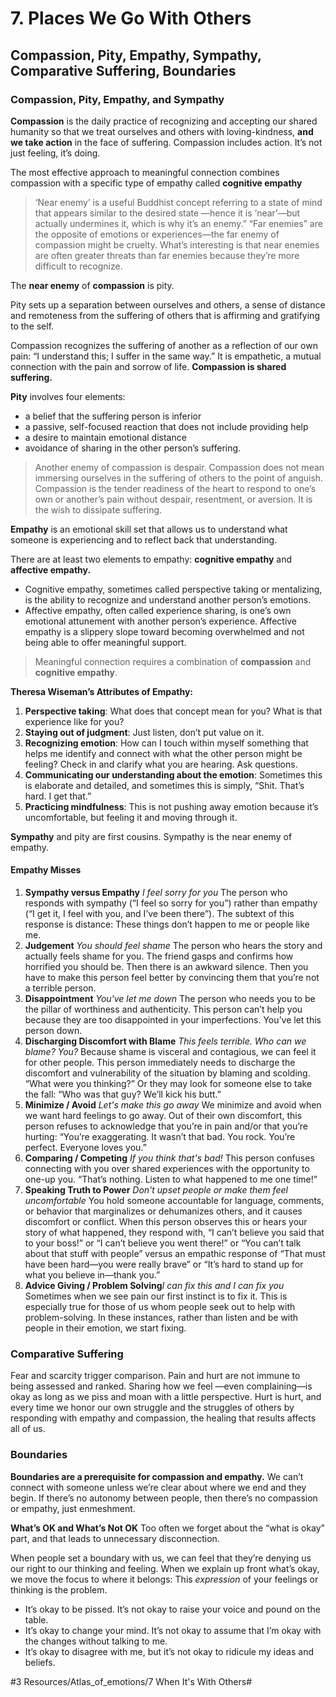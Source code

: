 # 7. Places We Go With Others
## Compassion, Pity, Empathy, Sympathy, Comparative Suffering, Boundaries
### Compassion, Pity, Empathy, and Sympathy
**Compassion** is the daily practice of recognizing and accepting our shared humanity so that we treat ourselves and others with loving-kindness, **and we take action** in the face of suffering. Compassion includes action. It’s not just feeling, it’s doing.

The most effective approach to meaningful connection combines compassion with a specific type of empathy called **cognitive empathy**

> ‘Near enemy’ is a useful Buddhist concept referring to a state of mind that appears similar to the desired state —hence it is ‘near’—but actually undermines it, which is why it’s an enemy.” “Far enemies” are the opposite of emotions or experiences—the far enemy of compassion might be cruelty. What’s interesting is that near enemies are often greater threats than far enemies because they’re more difficult to recognize. 

The **near enemy** of **compassion** is pity. 

Pity sets up a separation between ourselves and others, a sense of distance and remoteness from the suffering of others that is affirming and gratifying to the self. 

Compassion recognizes the suffering of another as a reflection of our own pain: “I understand this; I suffer in the same way.” It is empathetic, a mutual connection with the pain and sorrow of life. **Compassion is shared suffering.** 

**Pity** involves four elements: 
- a belief that the suffering person is inferior
- a passive, self-focused reaction that does not include providing help
- a desire to maintain emotional distance
- avoidance of sharing in the other person’s suffering.

> Another enemy of compassion is despair. Compassion does not mean immersing ourselves in the suffering of others to the point of anguish. Compassion is the tender readiness of the heart to respond to one’s own or another’s pain without despair, resentment, or aversion. It is the wish to dissipate suffering. 

**Empathy** is an emotional skill set that allows us to understand what someone is experiencing and to reflect back that understanding. 

There are at least two elements to empathy: **cognitive empathy** and **affective empathy.** 

- Cognitive empathy, sometimes called perspective taking or mentalizing, is the ability to recognize and understand another person’s emotions. 
- Affective empathy, often called experience sharing, is one’s own emotional attunement with another person’s experience. Affective empathy is a slippery slope toward becoming overwhelmed and not being able to offer meaningful support. 

> Meaningful connection requires a combination of **compassion** and **cognitive empathy**.

**Theresa Wiseman’s Attributes of Empathy:** 
1. **Perspective taking**: What does that concept mean for you? What is that experience like for you? 
2. **Staying out of judgment**: Just listen, don’t put value on it. 
3. **Recognizing emotion**: How can I touch within myself something that helps me identify and connect with what the other person might be feeling? Check in and clarify what you are hearing. Ask questions. 
4. **Communicating our understanding about the emotion**: Sometimes this is elaborate and detailed, and sometimes this is simply, “Shit. That’s hard. I get that.” 
5. **Practicing mindfulness**: This is not pushing away emotion because it’s uncomfortable, but feeling it and moving through it.

**Sympathy** and pity are first cousins. Sympathy is the near enemy of empathy.    

#### Empathy Misses
1. **Sympathy versus Empathy** *I feel sorry for you*
   The person who responds with sympathy (“I feel so sorry for you”) rather than empathy (“I get it, I feel with you, and I’ve been there”). The subtext of this response is distance: These things don’t happen to me or people like me. 
2. **Judgement** *You should feel shame*
   The person who hears the story and actually feels shame for you. The friend gasps and confirms how horrified you should be. Then there is an awkward silence. Then you have to make this person feel better by convincing them that you’re not a terrible person. 
3. **Disappointment** *You've let me down*
   The person who needs you to be the pillar of worthiness and authenticity. This person can’t help you because they are too disappointed in your imperfections. You’ve let this person down. 
4. **Discharging Discomfort with Blame** *This feels terrible. Who can we blame? You?*
   Because shame is visceral and contagious, we can feel it for other people. This person immediately needs to discharge the discomfort and vulnerability of the situation by blaming and scolding. “What were you thinking?” Or they may look for someone else to take the fall: “Who was that guy? We’ll kick his butt.” 
5. **Minimize / Avoid** *Let's make this go away*
   We minimize and avoid when we want hard feelings to go away. Out of their own discomfort, this person refuses to acknowledge that you’re in pain and/or that you’re hurting: “You’re exaggerating. It wasn’t that bad. You rock. You’re perfect. Everyone loves you.” 
6. **Comparing / Competing** *If you think that's bad!*
   This person confuses connecting with you over shared experiences with the opportunity to one-up you. “That’s nothing. Listen to what happened to me one time!” 
7. **Speaking Truth to Power** *Don't upset people or make them feel uncomfortable*
   You hold someone accountable for language, comments, or behavior that marginalizes or dehumanizes others, and it causes discomfort or conflict. When this person observes this or hears your story of what happened, they respond with, “I can’t believe you said that to your boss!” or “I can’t believe you went there!” or “You can’t talk about that stuff with people” versus an empathic response of “That must have been hard—you were really brave” or “It’s hard to stand up for what you believe in—thank you.” 
8. **Advice Giving / Problem Solving***I can fix this and I can fix you*
   Sometimes when we see pain our first instinct is to fix it. This is especially true for those of us whom people seek out to help with problem-solving. In these instances, rather than listen and be with people in their emotion, we start fixing. 

### Comparative Suffering
Fear and scarcity trigger comparison. Pain and hurt are not immune to being assessed and ranked. Sharing how we feel —even complaining—is okay as long as we piss and moan with a little perspective. Hurt is hurt, and every time we honor our own struggle and the struggles of others by responding with empathy and compassion, the healing that results affects all of us. 

### Boundaries
**Boundaries are a prerequisite for compassion and empathy.** We can’t connect with someone unless we’re clear about where we end and they begin. If there’s no autonomy between people, then there’s no compassion or empathy, just enmeshment. 

**What’s OK and What’s Not OK**
Too often we forget about the “what is okay” part, and that leads to unnecessary disconnection. 

When people set a boundary with us, we can feel that they’re denying us our right to our thinking and feeling. When we explain up front what’s okay, we move the focus to where it belongs: This *expression* of your feelings or thinking is the problem. 

* It’s okay to be pissed. It’s not okay to raise your voice and pound on the table. 
* It’s okay to change your mind. It’s not okay to assume that I’m okay with the changes without talking to me. 
* It’s okay to disagree with me, but it’s not okay to ridicule my ideas and beliefs. 

#3 Resources/Atlas_of_emotions/7 When It's With Others#